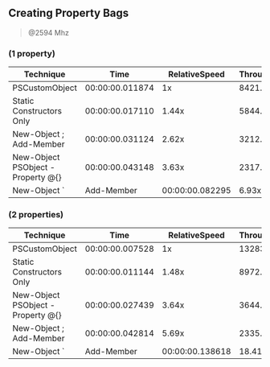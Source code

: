 
Creating Property Bags
----------------------
> @2594 Mhz


### (1 property)


|Technique                        |Time           |RelativeSpeed  |Throughput|
|---------------------------------|---------------|---------------|----------|
|PSCustomObject                   |00:00:00.011874|1x             |8421.27/s |
|Static Constructors Only         |00:00:00.017110|1.44x          |5844.47/s |
|New-Object ; Add-Member          |00:00:00.031124|2.62x          |3212.9/s  |
|New-Object PSObject -Property @{}|00:00:00.043148|3.63x          |2317.58/s |
|New-Object `                     | Add-Member    |00:00:00.082295|6.93x     |1215.14/s|


### (2 properties)


|Technique                        |Time           |RelativeSpeed  |Throughput|
|---------------------------------|---------------|---------------|----------|
|PSCustomObject                   |00:00:00.007528|1x             |13283.74/s|
|Static Constructors Only         |00:00:00.011144|1.48x          |8972.71/s |
|New-Object PSObject -Property @{}|00:00:00.027439|3.64x          |3644.42/s |
|New-Object ; Add-Member          |00:00:00.042814|5.69x          |2335.68/s |
|New-Object `                     | Add-Member    |00:00:00.138618|18.41x    |721.4/s|




